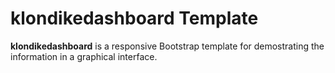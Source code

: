 # klondikedashboard Template
**klondikedashboard** is a responsive Bootstrap template for demostrating the information in a graphical interface.
